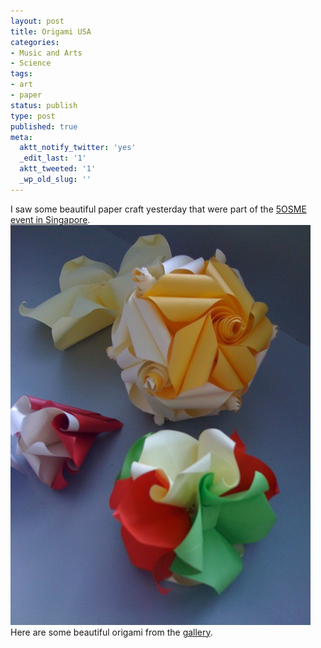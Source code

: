 ```yaml
---
layout: post
title: Origami USA
categories:
- Music and Arts
- Science
tags:
- art
- paper
status: publish
type: post
published: true
meta:
  aktt_notify_twitter: 'yes'
  _edit_last: '1'
  aktt_tweeted: '1'
  _wp_old_slug: ''
---
```

I saw some beautiful paper craft yesterday that were part of the [5OSME event in Singapore](http://www.origami-usa.org/5osme). ![](/img/131079491.jpg "131079491") Here are some beautiful origami from the [gallery](http://www.origami-usa.org/art_gallery).
